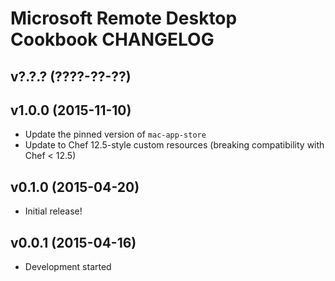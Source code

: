 Microsoft Remote Desktop Cookbook CHANGELOG
===========================================

v?.?.? (????-??-??)
-------------------

v1.0.0 (2015-11-10)
-------------------
- Update the pinned version of `mac-app-store`
- Update to Chef 12.5-style custom resources (breaking compatibility with Chef
  < 12.5)

v0.1.0 (2015-04-20)
-------------------
- Initial release!

v0.0.1 (2015-04-16)
-------------------
- Development started
